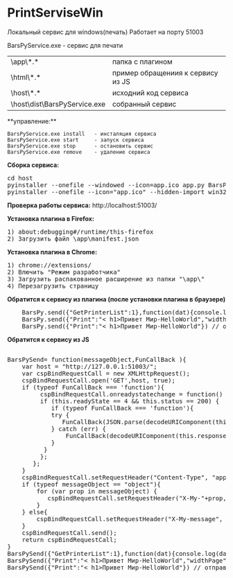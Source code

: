# PrintServiseWin
Локальный сервис для windows(печать)
Работает на порту 51003


BarsPyService.exe - сервис для печати 

<table>
<tr> <td>\app\*.*</td><td> папка с плагином </td> </tr>
<tr> <td>\html\*.*</td><td>пример обращениия к сервису из JS </td> </tr>
<tr> <td>\host\*.*</td><td>исходний код сервиса</td> </tr>
<tr> <td>\host\dist\BarsPyService.exe</td><td>собранный сервис</td> </tr>
</table>
**управление:**

	BarsPyService.exe install   - инсталяция сервиса
	BarsPyService.exe start     - запуск сервиса
	BarsPyService.exe stop      - остановить сервис
	BarsPyService.exe remove    - удаление сервиса 

**Сборка сервиса:**
<pre>
cd host
pyinstaller --onefile --windowed --icon=app.ico app.py BarsPyService.py
pyinstaller --onefile --icon="app.ico" --hidden-import win32timezone BarsPyService.py
</pre> 

**Проверка работы сервиса:**
http://localhost:51003/

**Установка плагина в Firefox:**
<pre>
1) about:debugging#/runtime/this-firefox
2) Загрузить файл \app\manifest.json
</pre>
**Установка плагина в Chrome:**
<pre>
1) chrome://extensions/
2) Влючить "Режим разработчика"
3) Загрузить распакованное расширение из папки "\app\"
4) Перезагрузить страницу
</pre>

**Обратится к сервису из плагина (после установки плагина в браузере)**

<pre>
    BarsPy.send({"GetPrinterList":1},function(dat){console.log(dat);}) // получить список принтеров установленных в системе
    BarsPy.send({"Print":"< h1>Привет Мир-HelloWorld</h1>","widthPage":300,"heightPage":100,"PrinterName":"Microsoft XPS Document Writer"},function(dat){console.log(dat);})
    BarsPy.send({"Print":"< h1>Привет Мир-HelloWorld</h1>"}) // отправека на печать без получения ответа 
</pre>

**Обратится к сервису из JS**
<pre>

BarsPySend= function(messageObject,FunCallBack ){
    var host = "http://127.0.0.1:51003/";
    var cspBindRequestCall = new XMLHttpRequest();
    cspBindRequestCall.open('GET',host, true);
    if (typeof FunCallBack === 'function'){ 
         cspBindRequestCall.onreadystatechange = function() {
         if (this.readyState == 4 && this.status == 200) {
            if (typeof FunCallBack === 'function'){
		    try {
			   FunCallBack(JSON.parse(decodeURIComponent(this.responseText)));
			} catch (err) {
			    FunCallBack(decodeURIComponent(this.responseText));
			}
          }
         };
       };
    }
    cspBindRequestCall.setRequestHeader("Content-Type", "application/x-www-form-urlencoded");
    if (typeof messageObject == "object"){
        for (var prop in messageObject) {
           cspBindRequestCall.setRequestHeader("X-My-"+prop, encodeURI(messageObject[prop]));
        }
    } else{
        cspBindRequestCall.setRequestHeader("X-My-message", encodeURI(messageObject));
    }
    cspBindRequestCall.send();
    return cspBindRequestCall; 
}
BarsPySend({"GetPrinterList":1},function(dat){console.log(dat);}) // получить список принтеров установленных в системе
BarsPySend({"Print":"< h1>Привет Мир-HelloWorld</h1>","widthPage":300,"heightPage":100,"PrinterName":"Microsoft XPS Document Writer"},function(dat){console.log(dat);})
BarsPySend({"Print":"< h1>Привет Мир-HelloWorld</h1>"}) // отправека на печать без получения ответа
</pre>